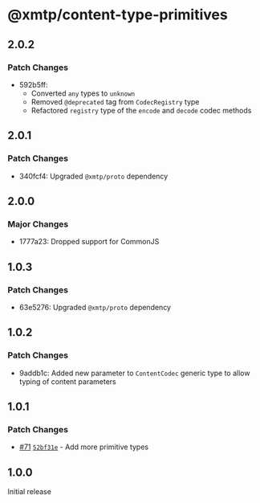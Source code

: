 # @xmtp/content-type-primitives

## 2.0.2

### Patch Changes

- 592b5ff:
  - Converted `any` types to `unknown`
  - Removed `@deprecated` tag from `CodecRegistry` type
  - Refactored `registry` type of the `encode` and `decode` codec methods

## 2.0.1

### Patch Changes

- 340fcf4: Upgraded `@xmtp/proto` dependency

## 2.0.0

### Major Changes

- 1777a23: Dropped support for CommonJS

## 1.0.3

### Patch Changes

- 63e5276: Upgraded `@xmtp/proto` dependency

## 1.0.2

### Patch Changes

- 9addb1c: Added new parameter to `ContentCodec` generic type to allow typing of content parameters

## 1.0.1

### Patch Changes

- [#71](https://github.com/xmtp/xmtp-js-content-types/pull/71) [`52bf31e`](https://github.com/xmtp/xmtp-js-content-types/commit/52bf31ec9d9b78da321727745d0a37bfa617362a) - Add more primitive types

## 1.0.0

Initial release

